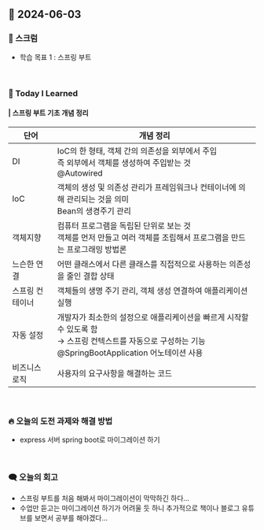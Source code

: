 ## 📆 2024-06-03

### 🔔 스크럼

- 학습 목표 1 : 스프링 부트
  <br/>

<br/>

### 🚀 Today I Learned

#### | 스프링 부트 기초 개념 정리

| 단어            | 개념 정리                                                                                                                                                      |
| --------------- | -------------------------------------------------------------------------------------------------------------------------------------------------------------- |
| DI              | IoC의 한 형태, 객체 간의 의존성을 외부에서 주입<br/>즉 외부에서 객체를 생성하여 주입받는 것<br/>@Autowired                                                     |
| IoC             | 객체의 생성 및 의존성 관리가 프레임워크나 컨테이너에 의해 관리되는 것을 의미<br/>Bean의 생켱주기 관리                                                          |
| 객체지향        | 컴퓨터 프로그램을 독립된 단위로 보는 것<br/>객체를 먼저 만들고 여러 객체를 조립해서 프로그램을 만드는 프로그래밍 방법론                                        |
| 느슨한 연결     | 어떤 클래스에서 다른 클래스를 직접적으로 사용하는 의존성을 줄인 결합 상태                                                                                      |
| 스프링 컨테이너 | 객체들의 생명 주기 관리, 객체 생성 연결하여 애플리케이션 실행                                                                                                  |
| 자동 설정       | 개발자가 최소한의 설정으로 애플리케이션을 빠르게 시작할 수 있도록 함<br/>→ 스프링 컨텍스트를 자동으로 구성하는 기능<br/>@SpringBootApplication 어노테이션 사용 |
| 비즈니스 로직   | 사용자의 요구사항을 해결하는 코드                                                                                                                              |

<br/>

### 🔥 오늘의 도전 과제와 해결 방법

- express 서버 spring boot로 마이그레이션 하기

<br/>

### 🗨️ 오늘의 회고

<!--
- 오늘의 학습 경험에 대한 자유로운 생각이나 느낀 점을 기록합니다.
- 성공적인 점, 개선해야 할 점, 새롭게 시도하고 싶은 방법 등을 포함할 수 있습니다.-->

- 스프링 부트를 처음 해봐서 마이그레이션이 막막하긴 하다...
- 수업만 듣고는 마이그레이션 하기가 어려울 듯 하니 추가적으로 책이나 블로그 유튜브를 보면서 공부를 해야겠다...
